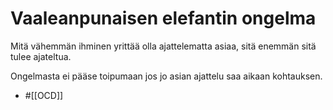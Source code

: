 # Vaaleanpunaisen elefantin ongelma

Mitä vähemmän ihminen yrittää olla ajattelematta asiaa, sitä enemmän sitä tulee ajateltua.

Ongelmasta ei pääse toipumaan jos jo asian ajattelu saa aikaan kohtauksen.

- #[[OCD]]
